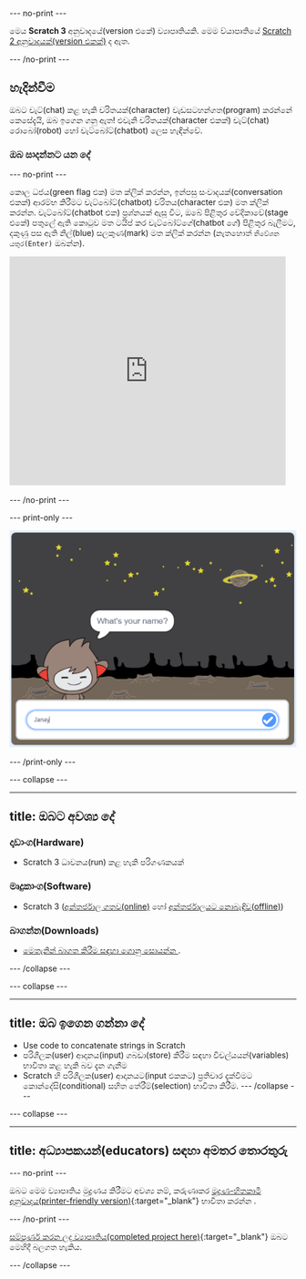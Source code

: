 \--- no-print \---

මෙය **Scratch 3** අනුවාදයේ(version එකේ) ව්‍යාපෘතියකි. මෙම ව්යාපෘතියේ [Scratch 2 අනුවාදයක්(version එකක්)](https://projects.raspberrypi.org/en/projects/chatbot-scratch2) ද ඇත.

\--- /no-print \---

## හැදින්වීම

ඔබට චැට්(chat) කළ හැකි චරිතයක්(character) වැඩසටහන්ගත(program) කරන්නේ කෙසේදැයි, ඔබ ඉගෙන ගනු ඇත! එවැනි චරිතයක්(character එකක්) චැට්(chat) රොබෝ(robot) හෝ චැට්බෝට්(chatbot) ලෙස හැඳින්වේ.

### ඔබ සාදන්නට යන දේ

\--- no-print \---

කොල ධජය(green flag එක) මත ක්ලික් කරන්න, ඉන්පසු සංවාදයක්(conversation එකක්) ආරම්භ කිරීමට චැට්බෝට්(chatbot) චරිතය(character එක) මත ක්ලික් කරන්න. චැට්බෝට්(chatbot එක) ප්‍රශ්නයක් ඇසූ විට, ඔබේ පිළිතුර වේදිකාවේ(stage එකේ) පතුලේ ඇති කොටුව මත ටයිප් කර චැට්බෝට්ගේ(chatbot ගේ) පිළිතුර බැලීමට, දකුණු පස ඇති නිල්(blue) සලකුණ(mark) මත ක්ලික් කරන්න (නැතහොත් `නිවේශන යතුර(Enter)` ඔබන්න).

<div class="scratch-preview">
  <iframe allowtransparency="true" width="485" height="402" src="https://scratch.mit.edu/projects/embed/248864190/?autostart=false" 
  frameborder="0" scrolling="no"></iframe>
</div>

\--- /no-print \---

\--- print-only \---

![සම්පූර්ණ ව්‍යාපෘතිය](images/chatbot-preview.png)

\--- /print-only \---

\--- collapse \---

* * *

## title: ඔබට අවශ්‍ය දේ

### දෘඩාංග(Hardware)

- Scratch 3 ධාවනය(run) කළ හැකි පරිගණකයක්

### මෘදුකාංග(Software)

- Scratch 3 ([අන්තර්ජාල ගතව(online)](https://rpf.io/scratchon) හෝ [අන්තර්ජාලයට නොබැඳිව(offline)](https://rpf.io/scratchoff))

### බාගන්න(Downloads)

- [ මෙතැනින් බාගත කිරීම සඳහා ගොනු සොයන්න ](http://rpf.io/p/en/chatbot-go) .

\--- /collapse \---

\--- collapse \---

* * *

## title: ඔබ ඉගෙන ගන්නා දේ

- Use code to concatenate strings in Scratch
- පරිශීලක(user) ආදානය(input) ගබඩා(store) කිරීම සඳහා විචල්යයන්(variables) භාවිතා කළ හැකි බව දැන ගැනීම
- Scratch හි පරිශීලක(user) ආදානයට(input එකකට) ප්‍රතිචාර දැක්වීමට කොන්දේසි(conditional) සහිත තේරීම්(selection) භාවිතා කිරීම. \--- /collapse \---

\--- collapse \---

* * *

## title: අධ්‍යාපකයන්(educators) සඳහා අමතර තොරතුරු

\--- no-print \---

ඔබට මෙම ව්‍යාපෘතිය මුද්‍රණය කිරීමට අවශ්‍ය නම්, කරුණාකර [මුද්‍රණ-හිතකාමී අනුවාදය(printer-friendly version)](https://projects.raspberrypi.org/en/projects/chatbot/print){:target="_blank"} භාවිතා කරන්න .

\--- /no-print \---

[සම්පුර්ණ කරන ලද ව්‍යාපෘතිය(completed project here)](http://rpf.io/p/en/chatbot-get){:target="_blank"} ඔබට මෙහිදී බලගත හැකිය.

\--- /collapse \---